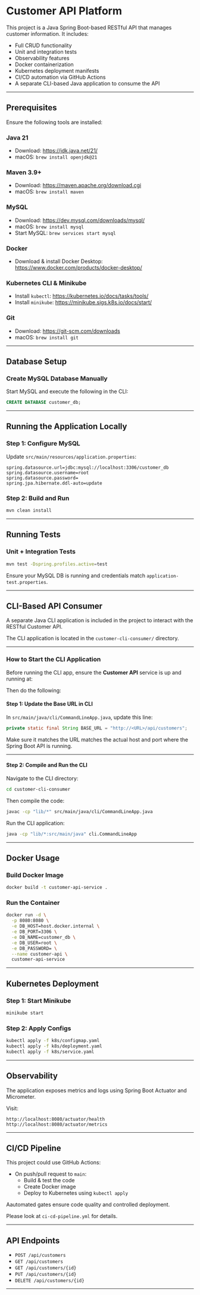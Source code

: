 # Customer API Platform

This project is a Java Spring Boot-based RESTful API that manages customer information. It includes:
- Full CRUD functionality
- Unit and integration tests
- Observability features
- Docker containerization
- Kubernetes deployment manifests
- CI/CD automation via GitHub Actions
- A separate CLI-based Java application to consume the API

---

## Prerequisites

Ensure the following tools are installed:

### Java 21
- Download: https://jdk.java.net/21/
- macOS: `brew install openjdk@21`

### Maven 3.9+
- Download: https://maven.apache.org/download.cgi
- macOS: `brew install maven`

### MySQL
- Download: https://dev.mysql.com/downloads/mysql/
- macOS: `brew install mysql`
- Start MySQL: `brew services start mysql`

### Docker
- Download & install Docker Desktop: https://www.docker.com/products/docker-desktop/

### Kubernetes CLI & Minikube
- Install `kubectl`: https://kubernetes.io/docs/tasks/tools/
- Install `minikube`: https://minikube.sigs.k8s.io/docs/start/

### Git
- Download: https://git-scm.com/downloads
- macOS: `brew install git`

---

## Database Setup

### Create MySQL Database Manually

Start MySQL and execute the following in the CLI:

```sql
CREATE DATABASE customer_db;
```

---

## Running the Application Locally

### Step 1: Configure MySQL

Update `src/main/resources/application.properties`:

```properties
spring.datasource.url=jdbc:mysql://localhost:3306/customer_db
spring.datasource.username=root
spring.datasource.password=
spring.jpa.hibernate.ddl-auto=update
```

### Step 2: Build and Run

```bash
mvn clean install
```

---

## Running Tests

### Unit + Integration Tests

```bash
mvn test -Dspring.profiles.active=test
```

Ensure your MySQL DB is running and credentials match `application-test.properties`.

---

## CLI-Based API Consumer

A separate Java CLI application is included in the project to interact with the RESTful Customer API.

The CLI application is located in the `customer-cli-consumer/` directory.

---

### How to Start the CLI Application

Before running the CLI app, ensure the **Customer API** service is up and running at:

Then do the following:

#### Step 1: Update the Base URL in CLI

In `src/main/java/cli/CommandLineApp.java`, update this line:

```java
private static final String BASE_URL = "http://<URL>/api/customers";
```

Make sure it matches the URL matches the actual host and port where the Spring Boot API is running.

---

#### Step 2: Compile and Run the CLI

Navigate to the CLI directory:

```bash
cd customer-cli-consumer
```

Then compile the code:

```bash
javac -cp "lib/*" src/main/java/cli/CommandLineApp.java
```

Run the CLI application:

```bash
java -cp "lib/*:src/main/java" cli.CommandLineApp
```

---

## Docker Usage

### Build Docker Image

```bash
docker build -t customer-api-service .
```

### Run the Container

```bash
docker run -d \
  -p 8080:8080 \
  -e DB_HOST=host.docker.internal \
  -e DB_PORT=3306 \
  -e DB_NAME=customer_db \
  -e DB_USER=root \
  -e DB_PASSWORD= \
  --name customer-api \
  customer-api-service
```

---

## Kubernetes Deployment

### Step 1: Start Minikube

```bash
minikube start
```

### Step 2: Apply Configs

```bash
kubectl apply -f k8s/configmap.yaml
kubectl apply -f k8s/deployment.yaml
kubectl apply -f k8s/service.yaml
```

---

## Observability

The application exposes metrics and logs using Spring Boot Actuator and Micrometer.

Visit:

```
http://localhost:8080/actuator/health  
http://localhost:8080/actuator/metrics
```

---

## CI/CD Pipeline

This project could use GitHub Actions:

- On push/pull request to `main`:
  - Build & test the code
  - Create Docker image
  - Deploy to Kubernetes using `kubectl apply`

Aautomated gates ensure code quality and controlled deployment.

Please look at `ci-cd-pipeline.yml` for details.

---

## API Endpoints

- `POST /api/customers`
- `GET /api/customers`
- `GET /api/customers/{id}`
- `PUT /api/customers/{id}`
- `DELETE /api/customers/{id}`

---